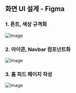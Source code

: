 ## 화면 UI 설계 - Figma 

### 1. 폰트, 색상 규격화

![Image](https://github.com/user-attachments/assets/66d8928c-33a8-460b-a8da-40b950076894)

### 2. 아이콘, Navbar 컴포넌트화

![Image](https://github.com/user-attachments/assets/6cb6e0ed-67ac-4f90-bc92-b6a4dd48c661)

### 3. 홈 피드 페이지 작성

![Image](https://github.com/user-attachments/assets/d1281dc0-a49d-4097-93aa-2943fec1116a)